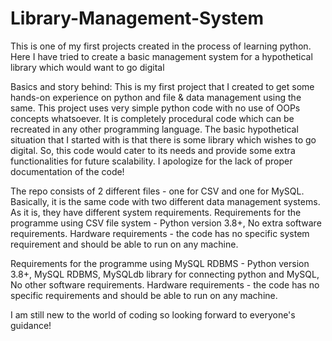 # Library-Management-System
This is one of my first projects created in the process of learning python. Here I have tried to create a basic management system for a hypothetical library which would want to go digital

Basics and story behind:
This is my first project that I created to get some hands-on experience on python and file & data management using the same. This project uses very simple python code with no use of OOPs concepts whatsoever. It is completely procedural code which can be recreated in any other programming language.
The basic hypothetical situation that I started with is that there is some library which wishes to go digital. So, this code would cater to its needs and provide some extra functionalities for future scalability. I apologize for the lack of proper documentation of the code!

The repo consists of 2 different files - one for CSV and one for MySQL. Basically, it is the same code with two different data management systems. As it is, they have different system requirements.
Requirements for the programme using CSV file system -
Python version 3.8+,
No extra software requirements.
Hardware requirements - the code has no specific system requirement and should be able to run on any machine.

Requirements for the programme using MySQL RDBMS -
Python version 3.8+,
MySQL RDBMS,
MySQLdb library for connecting python and MySQL,
No other software requirements.
Hardware requirements - the code has no specific requirements and should be able to run on any machine.

I am still new to the world of coding so looking forward to everyone's guidance!
